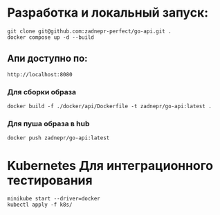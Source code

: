 # Разработка и локальный запуск:

```
git clone git@github.com:zadnepr-perfect/go-api.git .
docker compose up -d --build
```

## Апи доступно по:
```
http://localhost:8080
```

### Для сборки образа
```
docker build -f ./docker/api/Dockerfile -t zadnepr/go-api:latest .
```

### Для пуша образа в hub
```
docker push zadnepr/go-api:latest    
```

# Kubernetes Для интеграционного тестирования
```
minikube start --driver=docker    
kubectl apply -f k8s/
```